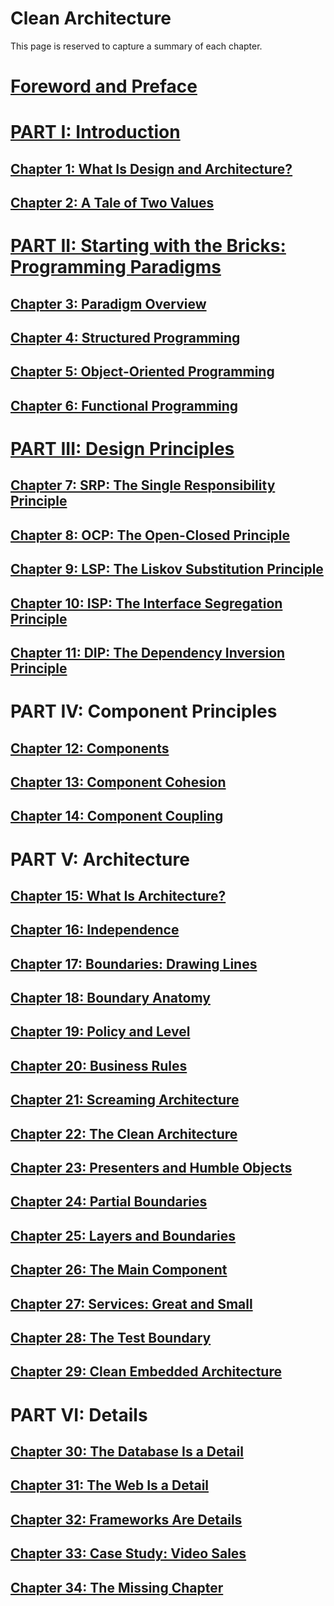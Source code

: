 # Clean Architecture

This page is reserved to capture a summary of each chapter.

# [Foreword and Preface](./summaries/preface.md)

# [PART I: Introduction](./summaries/part-1.md)

## [Chapter 1: What Is Design and Architecture?](./summaries/chapter-1.md)

## [Chapter 2: A Tale of Two Values](summaries/chapter-2.md)

# [PART II: Starting with the Bricks: Programming Paradigms](summaries/part-2.md)

## [Chapter 3: Paradigm Overview](summaries/chapter-3.md)

## [Chapter 4: Structured Programming](summaries/chapter-4.md)

## [Chapter 5: Object-Oriented Programming](summaries/chapter-5.md)

## [Chapter 6: Functional Programming](summaries/chapter-6.md)

# [PART III: Design Principles](summaries/part-3.md)

## [Chapter 7: SRP: The Single Responsibility Principle](summaries/chapter-7.md)

## [Chapter 8: OCP: The Open-Closed Principle](summaries/chapter-8.md)

## [Chapter 9: LSP: The Liskov Substitution Principle](summaries/chapter-9.md)

## [Chapter 10: ISP: The Interface Segregation Principle](summaries/chapter-10.md)

## [Chapter 11: DIP: The Dependency Inversion Principle](summaries/chapter-11.md)

# PART IV: Component Principles

## [Chapter 12: Components](summaries/chapter-12.md)

## [Chapter 13: Component Cohesion](summaries/chapter-13.md)

## [Chapter 14: Component Coupling](summaries/chapter-14.md)

# PART V: Architecture

## [Chapter 15: What Is Architecture?](summaries/chapter-15.md)

## [Chapter 16: Independence](summaries/chapter-16.md)

## [Chapter 17: Boundaries: Drawing Lines](summaries/chapter-17.md)

## [Chapter 18: Boundary Anatomy](summaries/chapter-18.md)

## [Chapter 19: Policy and Level](summaries/chapter-19.md)

## [Chapter 20: Business Rules](summaries/chapter-20.md)

## [Chapter 21: Screaming Architecture](summaries/chapter-21.md)

## [Chapter 22: The Clean Architecture](summaries/chapter-22.md)

## [Chapter 23: Presenters and Humble Objects](summaries/chapter-23.md)

## [Chapter 24: Partial Boundaries](summaries/chapter-24.md)

## [Chapter 25: Layers and Boundaries](summaries/chapter-25.md)

## [Chapter 26: The Main Component](summaries/chapter-26.md)

## [Chapter 27: Services: Great and Small](summaries/chapter-27.md)

## [Chapter 28: The Test Boundary](summaries/chapter-28.md)

## [Chapter 29: Clean Embedded Architecture](summaries/chapter-29.md)

# PART VI: Details

## [Chapter 30: The Database Is a Detail](summaries/chapter-30.md)

## [Chapter 31: The Web Is a Detail](summaries/chapter-31.md)

## [Chapter 32: Frameworks Are Details](summaries/chapter-32.md)

## [Chapter 33: Case Study: Video Sales](summaries/chapter-33.md)

## [Chapter 34: The Missing Chapter](summaries/chapter-34.md)

